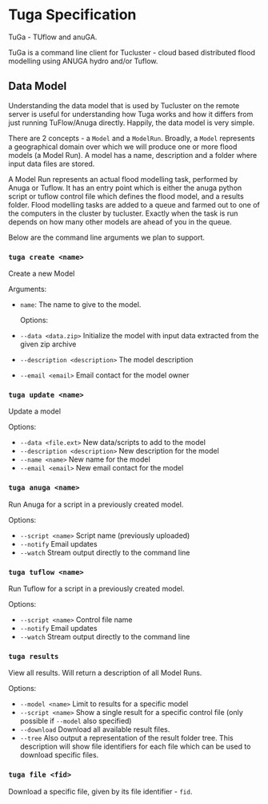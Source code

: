 # Tuga Specification

TuGa - TUflow and anuGA.

TuGa is a command line client for Tucluster - cloud based distributed flood modelling using ANUGA hydro and/or Tuflow. 

## Data Model
Understanding the data model that is used by Tucluster on the remote server is useful for understanding how Tuga works and 
how it differs from just running TuFlow/Anuga directly. Happily, the data model is very simple. 

There are 2 concepts - a `Model` and a `ModelRun`. Broadly, a ``Model`` represents a geographical domain over which we will
produce one or more flood models (a Model Run).
A model has a name, description and a folder where input data files are stored.

A Model Run represents an actual flood modelling task, performed by Anuga or Tuflow. It has an entry point which is either the anuga python script or tuflow control file which defines the flood model, and a results folder. 
Flood modelling tasks are added to a queue and farmed out to one of the computers in the cluster by tucluster. Exactly when the task is run depends on how many other models are ahead of you in the queue. 

Below are the command line arguments we plan to support.


### `tuga create <name>`
  Create a new Model
  
  Arguments:
* `name`: The name to give to the model.
  
  Options:
* `--data <data.zip>` Initialize the model with input data extracted from the given zip archive
* `--description <description>` The model description
* `--email <email>` Email contact for the model owner

### `tuga update <name>`
  Update a model

  Options:

* `--data <file.ext>` New data/scripts to add to the model
* `--description <description>` New description for the model
* `--name <name>` New name for the model
* `--email <email>` New email contact for the model
     
### `tuga anuga <name>`
  Run Anuga for a script in a previously created model.

  Options:

* `--script <name>` Script name (previously uploaded)
* `--notify` Email updates 
* `--watch` Stream output directly to the command line

### `tuga tuflow <name>`
  Run Tuflow for a script in a previously created model. 

  Options:

* `--script <name>` Control file name 
* `--notify` Email updates 
* `--watch` Stream output directly to the command line

### `tuga results`
  View all results. Will return a description of all Model Runs.
  
  Options:
* `--model <name>` Limit to results for a specific model
* `--script <name>` Show a single result for a specific control file (only possible if `--model` also specified)
* `--download` Download all available result files. 
* `--tree` Also output a representation of the result folder tree. This description will show file identifiers for each file which can be used to download specific files. 
    
### `tuga file <fid>`
   Download a specific file, given by its file identifier - `fid`.
  
  

